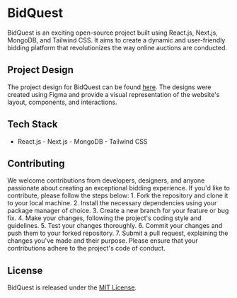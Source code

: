 
# BidQuest 
BidQuest is an exciting open-source project built using React.js, Next.js, MongoDB, and Tailwind CSS. It aims to create a dynamic and user-friendly bidding platform that revolutionizes the way online auctions are conducted. 
## Project Design 

The project design for BidQuest can be found [here](https://www.figma.com/file/YqXlbe9owF6PD1jYxtnkRN/BidQuest?type=design&node-id=0%3A1&t=iAExmVp2Z4WKG6sn-1). 
The designs were created using Figma and provide a visual representation of the website's layout, components, and interactions.
 ## Tech Stack
   - React.js - Next.js - MongoDB - Tailwind CSS 
## Contributing 

We welcome contributions from developers, designers, and anyone passionate about creating an exceptional bidding experience. If you'd like to contribute, please follow the steps below: 1. Fork the repository and clone it to your local machine. 2. Install the necessary dependencies using your package manager of choice. 3. Create a new branch for your feature or bug fix. 4. Make your changes, following the project's coding style and guidelines. 5. Test your changes thoroughly. 6. Commit your changes and push them to your forked repository. 7. Submit a pull request, explaining the changes you've made and their purpose. Please ensure that your contributions adhere to the project's code of conduct.
 ## License 
 BidQuest is released under the [MIT License](LICENSE).
